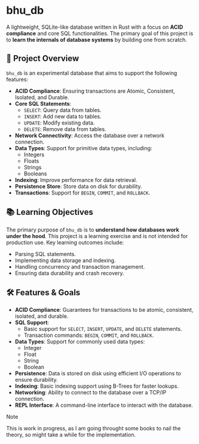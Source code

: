 # bhu_db

A lightweight, SQLite-like database written in Rust with a focus on **ACID compliance** and core SQL functionalities. The primary goal of this project is to **learn the internals of database systems** by building one from scratch.

## 🚀 Project Overview


`bhu_db` is an experimental database that aims to support the following features:

- **ACID Compliance**: Ensuring transactions are Atomic, Consistent, Isolated, and Durable.
- **Core SQL Statements**:
  - `SELECT`: Query data from tables.
  - `INSERT`: Add new data to tables.
  - `UPDATE`: Modify existing data.
  - `DELETE`: Remove data from tables.
- **Network Connectivity**: Access the database over a network connection.
- **Data Types**: Support for primitive data types, including:
  - Integers
  - Floats
  - Strings
  - Booleans
- **Indexing**: Improve performance for data retrieval.
- **Persistence Store**: Store data on disk for durability.
- **Transactions**: Support for `BEGIN`, `COMMIT`, and `ROLLBACK`.

## 📚 Learning Objectives

The primary purpose of `bhu_db` is to **understand how databases work under the hood**. This project is a learning exercise and is not intended for production use. Key learning outcomes include:

- Parsing SQL statements.
- Implementing data storage and indexing.
- Handling concurrency and transaction management.
- Ensuring data durability and crash recovery.

## 🛠️ Features & Goals

- **ACID Compliance**: Guarantees for transactions to be atomic, consistent, isolated, and durable.
- **SQL Support**: 
  - Basic support for `SELECT`, `INSERT`, `UPDATE`, and `DELETE` statements.
  - Transaction commands: `BEGIN`, `COMMIT`, and `ROLLBACK`.
- **Data Types**: Support for commonly used data types:
  - Integer
  - Float
  - String
  - Boolean
- **Persistence**: Data is stored on disk using efficient I/O operations to ensure durability.
- **Indexing**: Basic indexing support using B-Trees for faster lookups.
- **Networking**: Ability to connect to the database over a TCP/IP connection.
- **REPL Interface**: A command-line interface to interact with the database.

> [!NOTE]  
> This is work in progress, as I am going throught some books to nail the theory, so might take a while for the implementation. 
